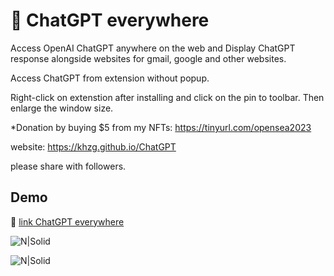 # 📀 ChatGPT everywhere


Access OpenAI ChatGPT anywhere on the web and Display ChatGPT response alongside websites for gmail, google and other websites.

Access ChatGPT from extension without popup.

Right-click on extenstion after installing and click on the pin to toolbar.
Then enlarge the window size.

*Donation by buying $5 from my NFTs: https://tinyurl.com/opensea2023

website: https://khzg.github.io/ChatGPT

please share with followers.


##  Demo

🔵 [link ChatGPT everywhere]

![N|Solid](https://addons.mozilla.org/user-media/previews/full/278/278865.png?modified=1676670340)

![N|Solid](https://addons.mozilla.org/user-media/previews/full/278/278821.png?modified=1676610115)

[link ChatGPT everywhere]: <https://addons.mozilla.org/en-US/firefox/addon/chatgpt-everywhere/>


